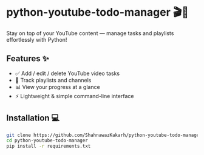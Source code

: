 # python-youtube-todo-manager 🎬📌

Stay on top of your YouTube content — manage tasks and playlists effortlessly with Python!  

## Features ✨
- ✅ Add / edit / delete YouTube video tasks
- 🎯 Track playlists and channels
- 📊 View your progress at a glance
- ⚡ Lightweight & simple command-line interface

## Installation 💻
```bash
git clone https://github.com/ShahnawazKakarh/python-youtube-todo-manager.git
cd python-youtube-todo-manager
pip install -r requirements.txt
